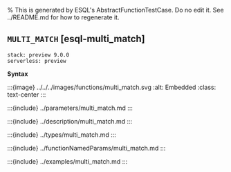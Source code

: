 % This is generated by ESQL's AbstractFunctionTestCase. Do no edit it. See ../README.md for how to regenerate it.

## `MULTI_MATCH` [esql-multi_match]
```{applies_to}
stack: preview 9.0.0
serverless: preview
```

**Syntax**

:::{image} ../../../images/functions/multi_match.svg
:alt: Embedded
:class: text-center
:::


:::{include} ../parameters/multi_match.md
:::

:::{include} ../description/multi_match.md
:::

:::{include} ../types/multi_match.md
:::

:::{include} ../functionNamedParams/multi_match.md
:::

:::{include} ../examples/multi_match.md
:::
